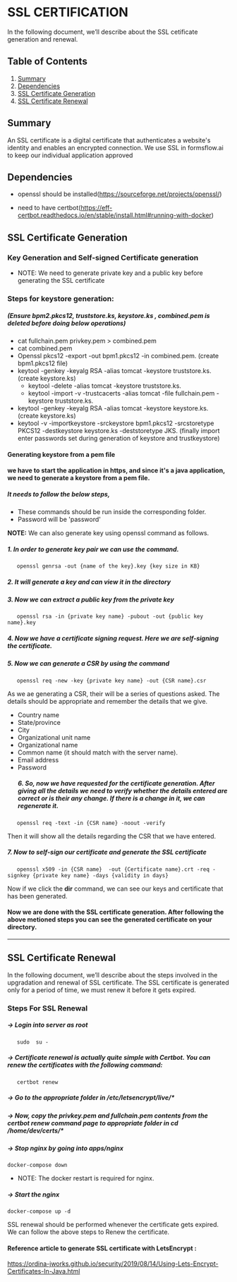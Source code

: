 # SSL CERTIFICATION
In the following document, we’ll describe about the SSL cetificate generation and renewal.

## Table of Contents
1. [ Summary](#summary)
2. [Dependencies](#dependencies)
3. [SSL Certificate Generation](#ssl-certificate-generation)
4. [SSL Certificate  Renewal](#ssl-certificate-renewal)


## Summary

An SSL certificate is a digital certificate that authenticates a website's identity and enables an encrypted connection. We use SSL in formsflow.ai to keep our individual application approved

## Dependencies
* openssl should be installed(https://sourceforge.net/projects/openssl/)

* need to have certbot(https://eff-certbot.readthedocs.io/en/stable/install.html#running-with-docker)


## SSL Certificate Generation
### Key Generation and Self-signed Certificate generation

 

 * NOTE:  We need to generate private key and a public key before generating the SSL certificate
 ### Steps for keystore generation:
 ##### (Ensure bpm2.pkcs12, truststore.ks, keystore.ks , combined.pem is deleted before doing below operations)
  * cat fullchain.pem privkey.pem > combined.pem
  * cat combined.pem
  * Openssl pkcs12 -export -out bpm1.pkcs12 -in combined.pem. (create bpm1.pkcs12 file)
  * keytool -genkey -keyalg RSA -alias tomcat -keystore truststore.ks. (create keystore.ks)
	* keytool -delete -alias tomcat -keystore truststore.ks.
	* keytool -import -v -trustcacerts -alias tomcat -file fullchain.pem -keystore truststore.ks.
  * keytool -genkey -keyalg RSA -alias tomcat -keystore keystore.ks. (create keystore.ks)
  * keytool -v -importkeystore -srckeystore bpm1.pkcs12 -srcstoretype PKCS12 -destkeystore keystore.ks -deststoretype JKS. (finally import enter passwords set during generation of keystore and trustkeystore)
 
 #### Generating keystore from a pem file
 
 #### we have to start the application in https, and since it's a java application, we need to generate a keystore from a pem file. 
 ##### It needs to follow the below steps,
  *	These commands should be run inside the corresponding folder.   
  *	Password will be 'password'

**NOTE:** We can also generate key using openssl command as follows.

   ##### 1. In order to generate key pair we can use the command.
```
   openssl genrsa -out {name of the key}.key {key size in KB}
```
   ##### 2. It will generate a key and can view it in the directory
   ##### 3. Now we can extract a public key from the private key
```
   openssl rsa -in {private key name} -pubout -out {public key name}.key 
```
   ##### 4. Now we have a certificate signing request. Here we are self-signing the certificate.
   ##### 5. Now we can generate a CSR by using the command
```
   openssl req -new -key {private key name} -out {CSR name}.csr 
```
As we ae generating a CSR, their will be a series of questions asked. The details should be appropriate and remember the details that we give.
 * Country name
 * State/province
 * City
 * Organizational unit name
 * Organizational name 
 * Common name (it should match with the server name).
 * Email address
 * Password
   ##### 6. So, now we have requested for the certificate generation. After giving all the details we need to verify whether the details entered are correct or is their any change. If there is a change in it, we can regenerate it.
```
   openssl req -text -in {CSR name} -noout -verify
```
 Then it will show all the details regarding the CSR that we have entered.
   ##### 7. Now to self-sign our certificate and generate the SSL certificate
```
   openssl x509 -in {CSR name}  -out {Certificate name}.crt -req -signkey {private key name} -days {validity in days}
``` 

Now if we click the **dir** command, we can see our keys and certificate that has been generated.

  #### Now we are done with the SSL certificate generation. After following the above metioned steps you can see the generated certificate on your directory.
-------------------------------------------------------------------------------------------------------------

## SSL Certificate Renewal
In the following document, we’ll describe about the steps involved in the upgradation and renewal of SSL certificate. The SSL certificate is generated only for a period of time, we must renew it before it gets expired.

### Steps For SSL Renewal
 ##### -> Login into server as root 
```
   sudo  su -
``` 
 ##### -> Certificate renewal is actually quite simple with Certbot. You can renew the certificates with the following command:
```
   certbot renew
``` 
 ##### ->	Go to the appropriate folder in /etc/letsencrypt/live/*
 
 ##### ->	Now, copy the privkey.pem and fullchain.pem contents from  the certbot renew command page to appropriate folder in cd /home/dev/certs/*  
 
 ##### ->	Stop nginx by going into apps/nginx 
 ``` 
 docker-compose down
 ``` 
 * NOTE: The docker restart is required for nginx.
 
 ##### ->	Start the nginx 
 ``` 
 docker-compose up -d
 ``` 
 SSL renewal should be performed whenever the certificate gets expired. We can follow the above steps to Renew the certificate.
 
#### Reference article to generate SSL certificate with LetsEncrypt :  
https://ordina-jworks.github.io/security/2019/08/14/Using-Lets-Encrypt-Certificates-In-Java.html

